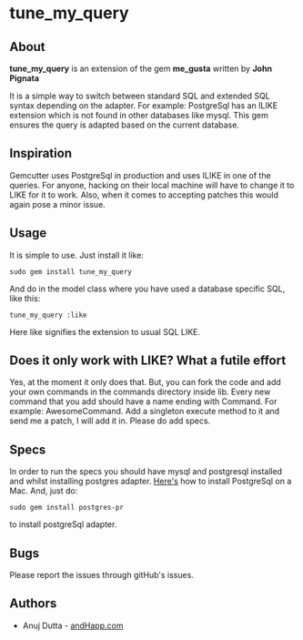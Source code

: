 tune_my_query
============

About
-----
**tune_my_query** is an extension of the gem **me_gusta** written by **John Pignata**

It is a simple way to switch between standard SQL and extended SQL syntax depending on the adapter. For example: PostgreSql has an ILIKE extension which is not found in other databases like mysql. This gem ensures the query is adapted based on the current database. 


Inspiration
-----------
Gemcutter uses PostgreSql in production and uses ILIKE in one of the queries. For anyone, hacking on their local machine will have to change it to LIKE for it to work. Also, when it comes to accepting patches this would again pose a minor issue.


Usage
-----

It is simple to use. Just install it like:

    sudo gem install tune_my_query

And do in the model class where you have used a database specific SQL, like this:

    tune_my_query :like

Here like signifies the extension to usual SQL LIKE.


Does it only work with LIKE? What a futile effort
-------------------------------------------------
Yes, at the moment it only does that. But, you can fork the code and add your own commands in the commands directory inside lib. Every new command that you add should have a name ending with Command. For example: AwesomeCommand. Add a singleton execute method to it and send me a patch, I will add it in. Please do add specs. 


Specs
-----
In order to run the specs you should have mysql and postgresql installed and whilst installing postgres adapter. [Here's](http://developer.apple.com/internet/opensource/postgres.html) how to install PostgreSql on a Mac. And, just do:

    sudo gem install postgres-pr

to install postgreSql adapter. 


Bugs
----

Please report the issues through gitHub's issues.


Authors
-------

* Anuj Dutta - [andHapp.com](http://www.andhapp.com/blog)